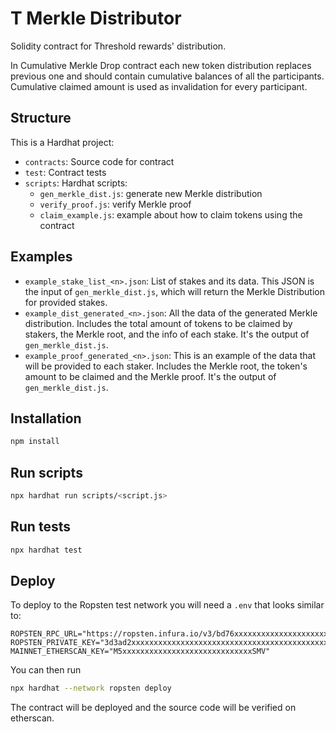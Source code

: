 # T Merkle Distributor

Solidity contract for Threshold rewards' distribution.

In Cumulative Merkle Drop contract each new token distribution replaces previous one and should
contain cumulative balances of all the participants. Cumulative claimed amount is used as
invalidation for every participant.

## Structure

This is a Hardhat project:

- `contracts`: Source code for contract
- `test`: Contract tests
- `scripts`: Hardhat scripts:
  - `gen_merkle_dist.js`: generate new Merkle distribution
  - `verify_proof.js`: verify Merkle proof
  - `claim_example.js`: example about how to claim tokens using the contract

## Examples

- `example_stake_list_<n>.json`: List of stakes and its data. This JSON is the input of
  `gen_merkle_dist.js`, which will return the Merkle Distribution for provided stakes.
- `example_dist_generated_<n>.json`: All the data of the generated Merkle distribution. Includes the
  total amount of tokens to be claimed by stakers, the Merkle root, and the info of each stake. It's
  the output of `gen_merkle_dist.js`.
- `example_proof_generated_<n>.json`: This is an example of the data that will be provided to each
  staker. Includes the Merkle root, the token's amount to be claimed and the Merkle proof. It's the
  output of `gen_merkle_dist.js`.

## Installation

```bash
npm install
```

## Run scripts

```bash
npx hardhat run scripts/<script.js>
```

## Run tests

```bash
npx hardhat test
```

## Deploy
To deploy to the Ropsten test network you will need a `.env` that looks similar to:

```
ROPSTEN_RPC_URL="https://ropsten.infura.io/v3/bd76xxxxxxxxxxxxxxxxxxxxxxxxxff0"
ROPSTEN_PRIVATE_KEY="3d3ad2xxxxxxxxxxxxxxxxxxxxxxxxxxxxxxxxxxxxxxxxxxxxxxxxxxxxxxxx87b"
MAINNET_ETHERSCAN_KEY="M5xxxxxxxxxxxxxxxxxxxxxxxxxxxxxSMV"
```

You can then run
```bash
npx hardhat --network ropsten deploy
```

The contract will be deployed and the source code will be verified on etherscan.
